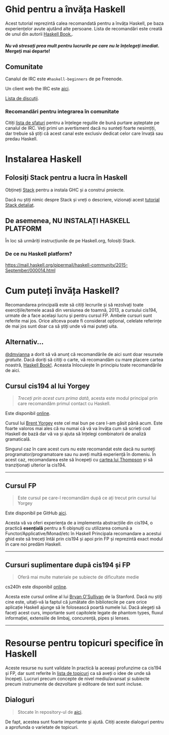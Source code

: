 # Ghid pentru a învăța Haskell

Acest tutorial reprezintă calea recomandată pentru a învăța Haskell, pe baza experiențelor avute ajutând alte persoane. Lista de recomandări este creată de unul din autorii [Haskell Book.](http://haskellbook.com).

#### *Nu vă stresați prea mult pentru lucrurile pe care nu le înțelegeți imediat*. Mergeți mai departe!

## Comunitate

Canalul de IRC este `#haskell-beginners` de pe Freenode.

Un client web the IRC este [aici](http://webchat.freenode.net/).

[Lista de discuții](https://wiki.haskell.org/Mailing_lists).

### Recomandări pentru integrarea în comunitate

Citiți [lista de sfaturi](coc.md) pentru a înțelege regulile de bună purtare așteptate pe canalul de IRC. Veți primi un avertisment dacă nu sunteți foarte nesimțiți, dar trebuie să știți că acest canal este exclusiv dedicat celor care învață sau predau Haskell.

# Instalarea Haskell

## Folosiți Stack pentru a lucra în Haskell

Obțineți [Stack](http://haskellstack.org) pentru a instala GHC și a construi proiecte.

Dacă nu știți nimic despre Stack și vreți o descriere, vizionați acest [tutorial Stack detaliat](https://www.youtube.com/watch?v=sRonIB8ZStw).

## De asemenea, NU INSTALAȚI HASKELL PLATFORM

În loc să urmăriți instrucțiunile de pe Haskell.org, folosiți Stack.

### De ce nu Haskell platform?

https://mail.haskell.org/pipermail/haskell-community/2015-September/000014.html

# Cum puteți învăța Haskell?

Recomandarea principală este să citiți lecrurile și să rezolvați toate exercițiile/temele acasă din versiunea de toamnă, 2013, a cursului cis194, urmate de a face același lucru și pentru cursul FP. Ambele cursuri sunt referite mai jos. Orice altceva poate fi considerat opțional, celelate referințe de mai jos sunt doar ca să știți unde vă mai puteți uita.

## Alternativ...

[@dmvianna](https://github.com/dmvianna) a dorit să vă anunț că recomandările de aici sunt doar resursele _gratuite_. Dacă doriți să citiți o carte, vă recomandăm cu mare placere cartea noastră, [Haskell Book!](http://haskellbook.com). Aceasta înlocuiește în principiu toate recomandările de aici.

## Cursul cis194 al lui Yorgey

> *Treceți prin acest curs prima dată*, acesta este modul principal prin care recomandăm
> primul contact cu Haskell.

Este disponibil [online](http://www.seas.upenn.edu/~cis194/spring13/lectures.html).

Cursul lui [Brent Yorgey](https://byorgey.wordpress.com) este cel mai bun pe care l-am găsit până acum.
Este foarte valoros mai ales că nu numai că vă va învăța cum să scrieți cod Haskell de bază dar vă va
și ajuta să înțelegi combinatorii de analiză gramaticală.

Singurul caz în care acest curs nu este recomandat este dacă nu sunteți programator/programatoare sau nu aveți multă experiență în domeniu.
În acest caz, recomandarea este să începeți cu
[cartea lui Thompson](http://www.haskellcraft.com/craft3e/Home.html) și să tranziționați ulterior la cis194.

---

## Cursul FP

> Este cursul pe care-l recomandăm după ce ați trecut prin cursul lui Yorgey

Este disponibil pe GitHub [aici](https://github.com/bitemyapp/fp-course).

Acesta vă va oferi experiența de a implementa abstracțiile din cis194, o practică **esențială** pentru a fi obișnuiți cu utilizarea comună a Functor/Applicative/Monad/etc în Haskell
Principala recomandare a acestui ghid este să treceți întâi prin cis194 și apoi prin FP și reprezintă exact modul în care noi predăm Haskell.

---

## Cursuri suplimentare după cis194 și FP

> Oferă mai multe materiale pe subiecte de dificultate medie

cs240h este disponibil [online](http://www.scs.stanford.edu/14sp-cs240h/).

Acesta este cursul online al lui [Bryan O'Sullivan](https://github.com/bos) de la
Stanford. Dacă nu știți cine este, uitați-vă la faptul că jumătate din bibliotecile
pe care orice aplicație Haskell ajunge să le folosească poartă numele lui. Dacă alegeți
să faceți acest curs, importante sunt capitolele legate de phantom types, fluxul informației,
extensiile de limbaj, concurență, pipes și lenses.

---

# Resourse pentru topicuri specifice în Haskell

Aceste resurse nu sunt validate în practică la aceeași profunzime ca cis194 și FP, dar sunt referite în
[lista de topicuri](specific_topics.md) ca să aveți o idee de unde să începeți.
Lucruri precum concepte de nivel mediu/avansat și subiecte precum instrumente de dezvoltare și editoare de text sunt incluse.

## Dialoguri

> Stocate în repository-ul de [aici](dialogues.md).

De fapt, acestea sunt foarte importante și ajută. Citiți aceste dialoguri pentru a aprofunda o varietate de topicuri.

